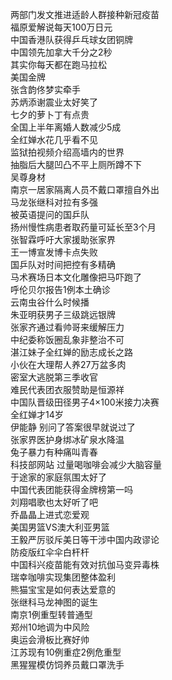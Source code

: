 两部门发文推进适龄人群接种新冠疫苗  
福原爱解说每天100万日元  
中国香港队获得乒乓球女团铜牌  
中国领先加拿大千分之2秒  
其实你每天都在跑马拉松  
美国金牌  
张含韵佟梦实牵手  
苏炳添谢震业太好笑了  
七夕的萝卜丁有点贵  
全国上半年离婚人数减少5成  
全红婵水花几乎看不见  
监狱拍视频介绍高墙内的世界  
抽脂后大腿凹凸不平上厕所蹲不下  
吴尊身材  
南京一居家隔离人员不戴口罩擅自外出  
马龙张继科对拉有多强  
被英语提问的国乒队  
扬州慢性病患者取药量可延长至3个月  
张智霖呼吁大家援助张家界  
王一博宣发博卡点失败  
国乒队对时间把控有多精确  
马术赛场日本文化雕像把马吓跑了  
呼伦贝尔报告1例本土确诊  
云南虫谷什么时候播  
朱亚明获男子三级跳远银牌  
张家齐通过看帅哥来缓解压力  
中纪委称饭圈乱象非整治不可  
湛江妹子全红婵的励志成长之路  
小伙在大理帮人养27万盆多肉  
密室大逃脱第三季收官  
难民代表团衣服赞助是恒源祥  
中国队晋级田径男子4×100米接力决赛  
全红婵才14岁  
伊能静 别问了答案很早就说过了  
张家界医护身绑冰矿泉水降温  
兔子暴力有种痛叫青春  
科技部网站 过量喝咖啡会减少大脑容量  
于途家的家庭氛围太好了  
中国代表团能获得金牌榜第一吗  
刘翔唱歌也太好听了吧  
乔晶晶上进式恋爱观  
美国男篮VS澳大利亚男篮  
王毅严厉驳斥美日等干涉中国内政谬论  
防疫版红伞伞白杆杆  
中国科兴疫苗能有效对抗伽马变异毒株  
瑞幸咖啡实现集团整体盈利  
熊猫宝宝是如何表达爱意的  
张继科马龙神图的诞生  
南京1例重型转普通型  
郑州10地调为中风险  
奥运会滑板比赛好帅  
江苏现有10例重症2例危重型  
黑猩猩模仿饲养员戴口罩洗手  
